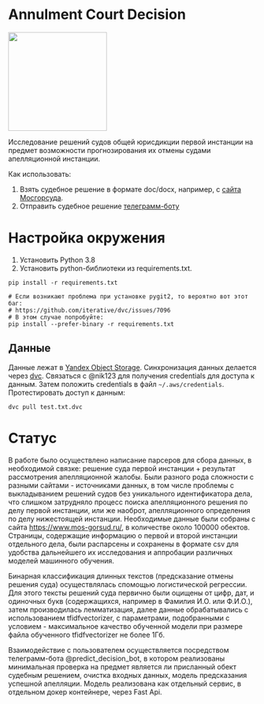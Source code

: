 # Annulment Court Decision

<img src="https://user-images.githubusercontent.com/114733751/207960109-2337a8f3-3766-4c31-a443-d424e7910540.png" width=200 />

Исследование решений судов общей юрисдикции первой инстанции на предмет возможности прогнозирования их отмены судами апелляционной инстанции.

Как использовать:
1. Взять судебное решение в формате doc/docx, например, с [сайта Мосгорсуда](https://www.mos-gorsud.ru/).
2. Отправить судебное решение [телеграмм-боту](https://t.me/predict_decision_bot)


# Настройка окружения

1. Установить Python 3.8
2. Установить python-библиотеки из requirements.txt.
```
pip install -r requirements.txt

# Если возникают проблема при установке pygit2, то вероятно вот этот баг:
# https://github.com/iterative/dvc/issues/7096
# В этом случае попробуйте:
pip install --prefer-binary -r requirements.txt
```
## Данные

Данные лежат в [Yandex Object Storage](https://cloud.yandex.ru/services/storage). Синхронизация данных делается через [dvc](https://dvc.org). Связаться с @nik123 для получения credentials для доступа к данным. Затем положить credentials в файл `~/.aws/credentials`. Протестировать доступ к данным:
```
dvc pull test.txt.dvc
```

# Статус

В работе было осуществлено написание парсеров для сбора данных, в необходимой связке: решение суда первой инстанции + результат рассмотрения апелляционной жалобы. Были разного рода сложности с разными сайтами - источниками данных, в том числе проблемы с выкладыванием решений судов без уникального идентификатора дела, что слишком затрудняло процесс поиска апелляционного решения по делу первой инстанции, или же наоброт, апелляционного определения по делу нижестоящей инстанции. Необходимые данные были собраны с сайта https://www.mos-gorsud.ru/, в количестве около 100000 обектов. Страницы, содержащие информацию о первой и второй инстанции отдельного дела, были распарсены и сохранены в формате csv для удобства дальнейшего их исследования и аппробации различных моделей машинного обучения.

Бинарная классификация длинных текстов (предсказание отмены решения суда) осуществлялась спомощью логистической регрессии. Для этого тексты решений суда первично были оцищены от цифр, дат, и одиночных букв (содержащихся, например в Фамилия И.О. или  Ф.И.О.), затем производилась лемматизация, далее данные обрабатывались с использованием tfidfvectorizer, с параметрами, подобранными с условием - максимальное качество обученной модели при размере файла обученного tfidfvectorizer не более 1Гб.

Взаимодействие с пользователем осуществляется посредством телеграмм-бота @predict_decision_bot, в котором реализованы минимальная проверка на предмет является ли присланный обект судебным решением, очистка входных данных, модель предсказания успешной апелляции. Модель реализована как отдельный сервис, в отдельном докер контейнере, через Fast Api.

